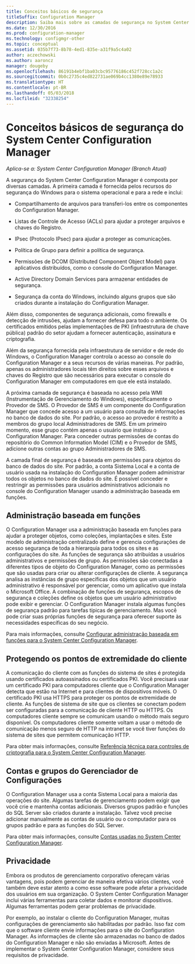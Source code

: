 ```yaml
---
title: Conceitos básicos de segurança
titleSuffix: Configuration Manager
description: Saiba mais sobre as camadas de segurança no System Center Configuration Manager.
ms.date: 12/30/2016
ms.prod: configuration-manager
ms.technology: configmgr-other
ms.topic: conceptual
ms.assetid: 035b7f73-8b78-4ed1-835e-a31f9a5c4a02
author: aczechowski
ms.author: aaroncz
manager: dougeby
ms.openlocfilehash: 86191b4ebf1ba03cbc95776186c452f728cc1a2c
ms.sourcegitcommit: 0b0c2735c4ed822731ae069b4cc1380e89e78933
ms.translationtype: HT
ms.contentlocale: pt-BR
ms.lasthandoff: 05/03/2018
ms.locfileid: "32338254"
---
```

# <a name="fundamentals-of-security-for-system-center-configuration-manager"></a>Conceitos básicos de segurança do System Center Configuration Manager

*Aplica-se a: System Center Configuration Manager (Branch Atual)*

A segurança do System Center Configuration Manager é composta por diversas camadas. A primeira camada é fornecida pelos recursos do segurança do Windows para o sistema operacional e para a rede e inclui:  

-   Compartilhamento de arquivos para transferi-los entre os componentes do Configuration Manager.  

-   Listas de Controle de Acesso (ACLs) para ajudar a proteger arquivos e chaves do Registro.  

-   IPsec (Protocolo IPsec) para ajudar a proteger as comunicações.  

-   Política de Grupo para definir a política de segurança.  

-   Permissões de DCOM (Distributed Component Object Model) para aplicativos distribuídos, como o console do Configuration Manager.  

-   Active Directory Domain Services para armazenar entidades de segurança.  

-   Segurança da conta do Windows, incluindo alguns grupos que são criados durante a instalação do Configuration Manager.  

Além disso, componentes de segurança adicionais, como firewalls e detecção de intrusões, ajudam a fornecer defesa para todo o ambiente. Os certificados emitidos pelas implementações de PKI (infraestrutura de chave pública) padrão do setor ajudam a fornecer autenticação, assinatura e criptografia.  

Além da segurança fornecida pela infraestrutura de servidor e de rede do Windows, o Configuration Manager controla o acesso ao console do Configuration Manager e a seus recursos de várias maneiras. Por padrão, apenas os administradores locais têm direitos sobre esses arquivos e chaves do Registro que são necessários para executar o console do Configuration Manager em computadores em que ele está instalado.  

A próxima camada de segurança é baseada no acesso pela WMI (Instrumentação de Gerenciamento do Windows), especificamente o Provedor de SMS. O Provedor de SMS é um componente do Configuration Manager que concede acesso a um usuário para consulta de informações no banco de dados do site. Por padrão, o acesso ao provedor é restrito a membros do grupo local Administradores de SMS. Em um primeiro momento, esse grupo contém apenas o usuário que instalou o Configuration Manager. Para conceder outras permissões de contas do repositório do Common Information Model (CIM) e o Provedor de SMS, adicione outras contas ao grupo Administradores de SMS.  

A camada final de segurança é baseada em permissões para objetos do banco de dados do site. Por padrão, a conta Sistema Local e a conta de usuário usada na instalação do Configuration Manager podem administrar todos os objetos no banco de dados do site. É possível conceder e restringir as permissões para usuários administrativos adicionais no console do Configuration Manager usando a administração baseada em funções.  



## <a name="role-based-administration"></a>Administração baseada em funções  
 O Configuration Manager usa a administração baseada em funções para ajudar a proteger objetos, como coleções, implantações e sites. Este modelo de administração centralizado define e gerencia configurações de acesso segurança de toda a hierarquia para todos os sites e as configurações do site. As funções de segurança são atribuídas a usuários administrativos e permissões de grupo. As permissões são conectadas a diferentes tipos de objeto do Configuration Manager, como as permissões que são usadas para criar ou alterar configurações de cliente. A segurança analisa as instâncias de grupo específicas dos objetos que um usuário administrativo é responsável por gerenciar, como um aplicativo que instala o Microsoft Office. A combinação de funções de segurança, escopos de segurança e coleções define os objetos que um usuário administrativo pode exibir e gerenciar. O Configuration Manager instala algumas funções de segurança padrão para tarefas típicas de gerenciamento. Mas você pode criar suas próprias funções de segurança para oferecer suporte às necessidades específicas do seu negócio.  

 Para mais informações, consulte [Configurar administração baseada em funções para o System Center Configuration Manager](../../core/servers/deploy/configure/configure-role-based-administration.md).  

## <a name="securing-client-endpoints"></a>Protegendo os pontos de extremidade do cliente  
 A comunicação do cliente com as funções do sistema de sites é protegida usando certificados autoassinados ou certificados PKI. Você precisará usar um certificado PKI para computadores cliente que o Configuration Manager detecta que estão na Internet e para clientes de dispositivos móveis. O certificado PKI usa HTTPS para proteger os pontos de extremidade de cliente. As funções de sistema de site que os clientes se conectam podem ser configuradas para a comunicação de cliente HTTP ou HTTPS. Os computadores cliente sempre se comunicam usando o método mais seguro disponível. Os computadores cliente somente voltam a usar o método de comunicação menos seguro de HTTP na intranet se você tiver funções do sistema de sites que permitem comunicação HTTP.  

 Para obter mais informações, consulte [Referência técnica para controles de criptografia para o System Center Configuration Manager](../../protect/deploy-use/cryptographic-controls-technical-reference.md).  

## <a name="configuration-manager-accounts-and-groups"></a>Contas e grupos do Gerenciador de Configurações  
 O Configuration Manager usa a conta Sistema Local para a maioria das operações do site. Algumas tarefas de gerenciamento podem exigir que você crie e mantenha contas adicionais. Diversos grupos padrão e funções do SQL Server são criados durante a instalação. Talvez você precise adicionar manualmente as contas de usuário ou o computador para os grupos padrão e para as funções do SQL Server.  

 Para obter mais informações, consulte [Contas usadas no System Center Configuration Manager](../../core/plan-design/hierarchy/accounts.md).  

## <a name="privacy"></a>Privacidade  
 Embora os produtos de gerenciamento corporativo ofereçam várias vantagens, pois podem gerenciar de maneira efetiva vários clientes, você também deve estar atento a como esse software pode afetar a privacidade dos usuários em sua organização. O System Center Configuration Manager inclui várias ferramentas para coletar dados e monitorar dispositivos. Algumas ferramentas podem gerar problemas de privacidade.  

 Por exemplo, ao instalar o cliente do Configuration Manager, muitas configurações de gerenciamento são habilitadas por padrão. Isso faz com que o software cliente envie informações para o site do Configuration Manager. As informações de cliente são armazenadas no banco de dados do Configuration Manager e não são enviadas à Microsoft. Antes de implementar o System Center Configuration Manager, considere seus requisitos de privacidade.  
